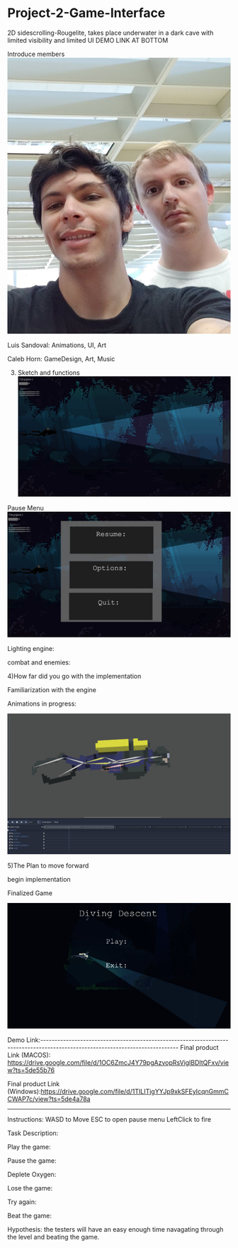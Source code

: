# Project-2-Game-Interface
2D sidescrolling-Rougelite, takes place underwater in a dark cave with limited visibility and limited UI
DEMO LINK AT BOTTOM

Introduce members
![](grouppicture.png)

Luis Sandoval:
Animations, UI, Art


Caleb Horn:
GameDesign, Art, Music



3) Sketch and functions
![](CONCEPT1.png)



Pause Menu
![](CONCEPT2.png)


Lighting engine:

combat and enemies:



4)How far did you go with the implementation 

Familiarization with the engine

Animations in progress:

![](Demo.gif)

5)The Plan to move forward

begin implementation



Finalized Game


![](WorkingGame.gif)


Demo Link:------------------------------------------------------------------------------------------------------------------------------
Final product Link (MACOS): https://drive.google.com/file/d/1OC6ZmcJ4Y79pgAzvopRsViglBDItQFxv/view?ts=5de55b76

Final product Link (Windows):https://drive.google.com/file/d/1TILITjgYYJp9xkSFEyIcqnGmmCCWAP7c/view?ts=5de4a78a

----------------------------------------------------------------------------------------------------------------------------------------
Instructions: WASD to Move 
ESC to open pause menu
LeftClick to fire




Task Description:

Play the game:

 Pause the game:
 
 Deplete Oxygen:
 
 Lose the game:
 
 Try again:

 Beat the game:
 
 
Hypothesis: the testers will have an easy enough time navagating through the level and beating the game.

